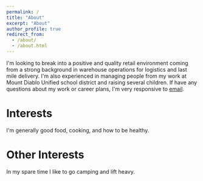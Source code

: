 ```yaml
---
permalink: /
title: "About"
excerpt: "About"
author_profile: true
redirect_from: 
  - /about/
  - /about.html
---
```


I'm looking to break into a positive and quality retail environment coming from a strong background in warehouse operations for logistics and last mile delivery.
I'm also experienced in managing people from my work at Mount Diablo Unified school district and raising several children. If have any questions about my work or career plans, I'm very responsive to <a href="mailto:ingpaweena@gmail.com">email</a>. 

Interests
======
I'm generally good food, cooking, and how to be healthy. 

Other Interests
======
In my spare time I like to go camping and lift heavy.
